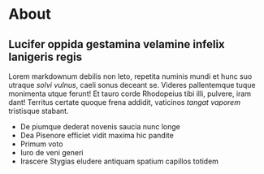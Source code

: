 # About

## Lucifer oppida gestamina velamine infelix lanigeris regis

Lorem markdownum debilis non leto, repetita numinis mundi et hunc suo utraque
*solvi vulnus*, caeli sonus deceant se. Videres pallentemque tuque monimenta
utque ferunt! Et tauro corde Rhodopeius tibi illi, pulvere, iram dant! Territus
certate quoque frena addidit, vaticinos *tangat vaporem* tristisque stabant.

- De piumque dederat novenis saucia nunc longe
- Dea Pisenore efficiet vidit maxima hic pandite
- Primum voto
- Iuro de veni generi
- Irascere Stygias eludere antiquam spatium capillos totidem